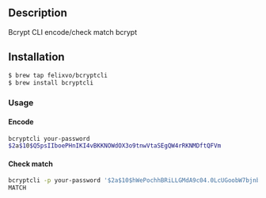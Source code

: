 ## Description

Bcrypt CLI encode/check match bcrypt

## Installation

```bash
$ brew tap felixvo/bcryptcli
$ brew install bcryptcli
```

### Usage
#### Encode

```bash
bcryptcli your-password
$2a$10$Q5psIIboePHnIKI4vBKKNOWdOX3o9tnwVtaSEgQW4rRKNMDftQFVm
```

#### Check match

```bash
bcryptcli -p your-password '$2a$10$hWePochhBRiLLGMdA9c04.0LcUGoobW7bjnbxpFT.ib6jlnCIlJ/6'
MATCH
```